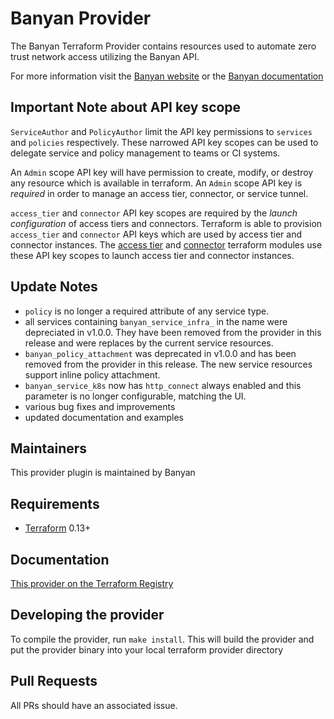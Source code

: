 Banyan Provider
==================

The Banyan Terraform Provider contains resources used to automate zero trust network access utilizing the Banyan API.

For more information visit the [Banyan website](https://www.banyansecurity.io/) or the [Banyan documentation](https://docs.banyansecurity.io/docs/)

## Important Note about API key scope
`ServiceAuthor` and `PolicyAuthor` limit the API key permissions to `services` and `policies` respectively. These narrowed API key scopes can be used to delegate service and policy management to teams or CI systems.

An `Admin` scope API key will have permission to create, modify, or destroy any resource which is available in terraform. An `Admin` scope
API key is *required* in order to manage an access tier, connector, or service tunnel.

`access_tier` and `connector` API key scopes are required by the *launch configuration* of access tiers and connectors. Terraform is able to provision `access_tier` and `connector` API keys which are used by access tier and connector instances. The  [access tier](https://registry.terraform.io/modules/banyansecurity/banyan-accesstier2) and [connector](https://registry.terraformio/modules/banyansecurity/banyan-connector) terraform modules use these API key scopes to launch access tier and connector instances.

Update Notes
-----------

* `policy` is no longer a required attribute of any service type.
* all services containing `banyan_service_infra_` in the name were depreciated in v1.0.0. They have been removed from the provider in this release and were replaces by the current service resources.
* `banyan_policy_attachment` was deprecated in v1.0.0 and has been removed from the provider in this release. The new service resources support inline policy attachment.
* `banyan_service_k8s` now has `http_connect` always enabled and this parameter is no longer configurable, matching the UI.
* various bug fixes and improvements
* updated documentation and examples


Maintainers
-----------

This provider plugin is maintained by Banyan

Requirements
------------

- [Terraform](https://www.terraform.io/downloads.html) 0.13+


Documentation
-------------

[This provider on the Terraform Registry](https://registry.terraform.io/providers/banyansecurity/banyan/latest/docs)

Developing the provider
---------------------------

To compile the provider, run `make install`.
This will build the provider and put the provider binary into your local terraform provider directory

Pull Requests
-------------------------------

All PRs should have an associated issue.
